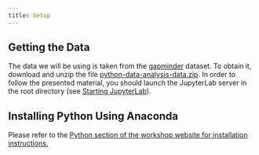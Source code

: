 ```yaml
---
title: Setup
---
```


## Getting the Data

The data we will be using is taken from the [gapminder] dataset.
To obtain it, download and unzip the file
[python-data-analysis-data.zip](files/python-data-analysis-data.zip).
In order to follow the presented material, you should launch the JupyterLab
server in the root directory (see [Starting JupyterLab](episodes/01-run-quit.md#starting-jupyterlab)).

## Installing Python Using Anaconda

Please refer to the [Python section of the workshop website for installation instructions.](https://carpentries.github.io/workshop-template/install_instructions/#python)

[gapminder]: https://en.wikipedia.org/wiki/Gapminder_Foundation
